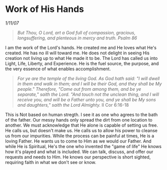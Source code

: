 # Work of His Hands
_1/11/07_

>_But Thou, O Lord, art a God full of compassion, gracious, longsuffering, and plenteous in mercy and truth. Psalm 86_

I am the work of the Lord's hands. He created me and He loves what He's created. He has no ill will toward me. He does not delight in seeing His creation not living up to what He made it to be. 
The Lord has called us into Light, Life, Liberty, and Experience. He is the fuel source, the purpose, and the very essence of what enables accomplishment. 

>_For ye are the temple of the living God. As God hath said: "I will dwell in them and walk in them; and I will be their God, and they shall be My people." Therefore, "Come out from among them, and be ye separate," saith the Lord. "And touch not the unclean thing, and I will receive you, and will be a Father unto you, and ye shall be My sons and daughters," saith the Lord Almighty._ II Cor 6:16-18

This is Not based on human stregth. I see it as one who agrees to the bath of the father. Our messy hands only spread the dirt from one location to another. We must acknowledge that He alone is capable of setting us free. He calls us, but doesn't make us. He calls us to allow his power to cleanse us from our impurities. While the process can be painful at times, He is a loving Father.
He wants us to come to Him as we would our Father. And while He is Spiritual, He's the one who invented the "game of life" He knows how it's played and what is included. We can talk, discuss, and offer our requests and needs to Him. He knows our perspective is short sighted, requiring faith in what we don't see or know. 

